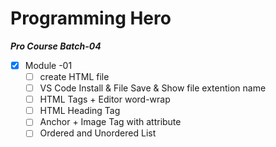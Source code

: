 # Programming Hero

**_Pro Course Batch-04_**

- [x] Module -01
  - [ ] create HTML file
  - [ ] VS Code Install & File Save & Show file extention name
  - [ ] HTML Tags + Editor word-wrap
  - [ ] HTML Heading Tag
  - [ ] Anchor + Image Tag with attribute
  - [ ] Ordered and Unordered List
